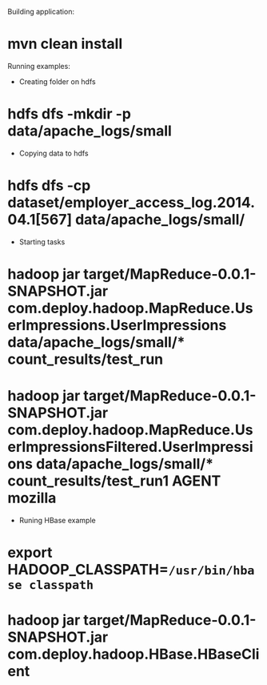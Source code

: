 Building application:

# mvn clean install

Running examples:

* Creating folder on hdfs
# hdfs dfs -mkdir -p data/apache_logs/small

* Copying data to hdfs
# hdfs dfs -cp dataset/employer_access_log.2014.04.1[567] data/apache_logs/small/

* Starting tasks
# hadoop jar target/MapReduce-0.0.1-SNAPSHOT.jar com.deploy.hadoop.MapReduce.UserImpressions.UserImpressions data/apache_logs/small/* count_results/test_run
# hadoop jar target/MapReduce-0.0.1-SNAPSHOT.jar com.deploy.hadoop.MapReduce.UserImpressionsFiltered.UserImpressions data/apache_logs/small/* count_results/test_run1 AGENT mozilla


* Runing HBase example
# export HADOOP_CLASSPATH=`/usr/bin/hbase classpath`
# hadoop jar target/MapReduce-0.0.1-SNAPSHOT.jar com.deploy.hadoop.HBase.HBaseClient
